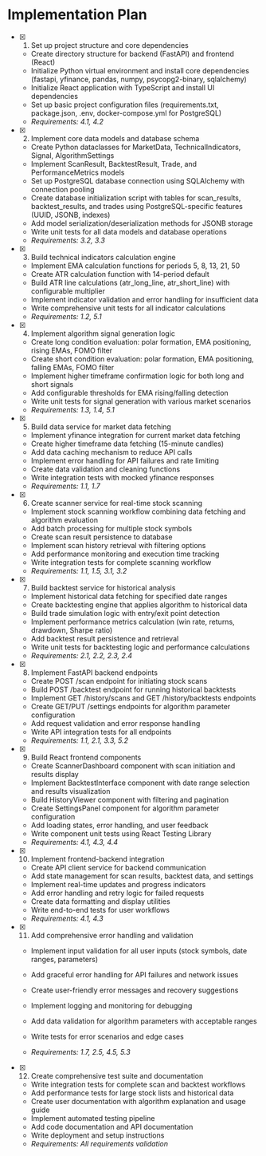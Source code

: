 # Implementation Plan

- [x] 1. Set up project structure and core dependencies





  - Create directory structure for backend (FastAPI) and frontend (React)
  - Initialize Python virtual environment and install core dependencies (fastapi, yfinance, pandas, numpy, psycopg2-binary, sqlalchemy)
  - Initialize React application with TypeScript and install UI dependencies
  - Set up basic project configuration files (requirements.txt, package.json, .env, docker-compose.yml for PostgreSQL)
  - _Requirements: 4.1, 4.2_

- [x] 2. Implement core data models and database schema





  - Create Python dataclasses for MarketData, TechnicalIndicators, Signal, AlgorithmSettings
  - Implement ScanResult, BacktestResult, Trade, and PerformanceMetrics models
  - Set up PostgreSQL database connection using SQLAlchemy with connection pooling
  - Create database initialization script with tables for scan_results, backtest_results, and trades using PostgreSQL-specific features (UUID, JSONB, indexes)
  - Add model serialization/deserialization methods for JSONB storage
  - Write unit tests for all data models and database operations
  - _Requirements: 3.2, 3.3_

- [x] 3. Build technical indicators calculation engine





  - Implement EMA calculation functions for periods 5, 8, 13, 21, 50
  - Create ATR calculation function with 14-period default
  - Build ATR line calculations (atr_long_line, atr_short_line) with configurable multiplier
  - Implement indicator validation and error handling for insufficient data
  - Write comprehensive unit tests for all indicator calculations
  - _Requirements: 1.2, 5.1_

- [x] 4. Implement algorithm signal generation logic





  - Create long condition evaluation: polar formation, EMA positioning, rising EMAs, FOMO filter
  - Create short condition evaluation: polar formation, EMA positioning, falling EMAs, FOMO filter
  - Implement higher timeframe confirmation logic for both long and short signals
  - Add configurable thresholds for EMA rising/falling detection
  - Write unit tests for signal generation with various market scenarios
  - _Requirements: 1.3, 1.4, 5.1_

- [x] 5. Build data service for market data fetching







  - Implement yfinance integration for current market data fetching
  - Create higher timeframe data fetching (15-minute candles)
  - Add data caching mechanism to reduce API calls
  - Implement error handling for API failures and rate limiting
  - Create data validation and cleaning functions
  - Write integration tests with mocked yfinance responses
  - _Requirements: 1.1, 1.7_

- [x] 6. Create scanner service for real-time stock scanning





  - Implement stock scanning workflow combining data fetching and algorithm evaluation
  - Add batch processing for multiple stock symbols
  - Create scan result persistence to database
  - Implement scan history retrieval with filtering options
  - Add performance monitoring and execution time tracking
  - Write integration tests for complete scanning workflow
  - _Requirements: 1.1, 1.5, 3.1, 3.2_

- [x] 7. Build backtest service for historical analysis



  - Implement historical data fetching for specified date ranges
  - Create backtesting engine that applies algorithm to historical data
  - Build trade simulation logic with entry/exit point detection
  - Implement performance metrics calculation (win rate, returns, drawdown, Sharpe ratio)
  - Add backtest result persistence and retrieval
  - Write unit tests for backtesting logic and performance calculations
  - _Requirements: 2.1, 2.2, 2.3, 2.4_

- [x] 8. Implement FastAPI backend endpoints





  - Create POST /scan endpoint for initiating stock scans
  - Build POST /backtest endpoint for running historical backtests
  - Implement GET /history/scans and GET /history/backtests endpoints
  - Create GET/PUT /settings endpoints for algorithm parameter configuration
  - Add request validation and error response handling
  - Write API integration tests for all endpoints
  - _Requirements: 1.1, 2.1, 3.3, 5.2_

- [x] 9. Build React frontend components





  - Create ScannerDashboard component with scan initiation and results display
  - Implement BacktestInterface component with date range selection and results visualization
  - Build HistoryViewer component with filtering and pagination
  - Create SettingsPanel component for algorithm parameter configuration
  - Add loading states, error handling, and user feedback
  - Write component unit tests using React Testing Library
  - _Requirements: 4.1, 4.3, 4.4_

- [x] 10. Implement frontend-backend integration





  - Create API client service for backend communication
  - Add state management for scan results, backtest data, and settings
  - Implement real-time updates and progress indicators
  - Add error handling and retry logic for failed requests
  - Create data formatting and display utilities
  - Write end-to-end tests for user workflows
  - _Requirements: 4.1, 4.3_

- [x] 11. Add comprehensive error handling and validation





  - Implement input validation for all user inputs (stock symbols, date ranges, parameters)
  - Add graceful error handling for API failures and network issues
  - Create user-friendly error messages and recovery suggestions
  - Implement logging and monitoring for debugging
  - Add data validation for algorithm parameters with acceptable ranges
  - Write tests for error scenarios and edge cases

  - _Requirements: 1.7, 2.5, 4.5, 5.3_

- [x] 12. Create comprehensive test suite and documentation






  - Write integration tests for complete scan and backtest workflows
  - Add performance tests for large stock lists and historical data
  - Create user documentation with algorithm explanation and usage guide
  - Implement automated testing pipeline
  - Add code documentation and API documentation
  - Write deployment and setup instructions
  - _Requirements: All requirements validation_